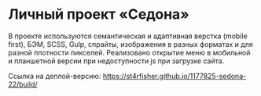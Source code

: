 # Личный проект «Седона»

В проекте используются семантическая и адаптивная верстка (mobile first), БЭМ, SCSS, Gulp, спрайты, изображения в разных форматах и для разной плотности пикселей. 
Реализовано открытие меню в мобильной и планшетной версии при недоступности js при загрузке сайта.

Ссылка на деплой-версию: https://st4rfisher.github.io/1177825-sedona-22/build/
